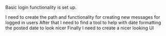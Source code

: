 Basic login functionality is set up.

I need to create the path and functionality for creating new messages for logged in users
After that I need to find a tool to help with date formatting the posted date to look nicer
Finally I need to create a nicer looking UI
